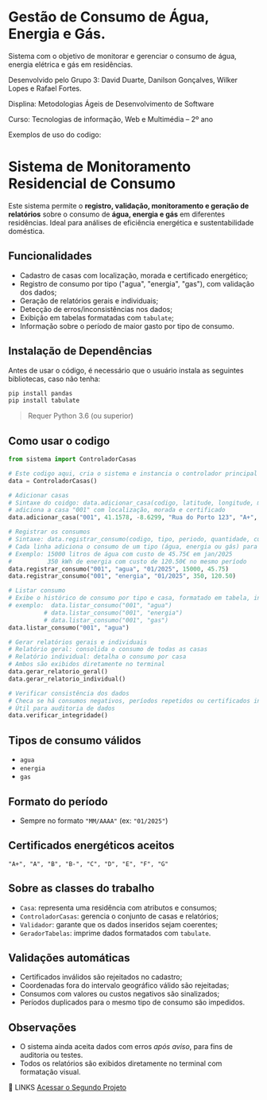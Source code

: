 # Gestão de Consumo de Água, Energia e Gás.
Sistema com o objetivo de monitorar e gerenciar o consumo de água, energia elétrica e gás em residências.

Desenvolvido pelo Grupo 3:
David Duarte,
Danilson Gonçalves,
Wilker Lopes
e Rafael Fortes.

Displina: Metodologias Ágeis de Desenvolvimento de Software 

Curso: Tecnologias de informação, Web e Multimédia – 2º ano

Exemplos de uso do codigo:
# Sistema de Monitoramento Residencial de Consumo

Este sistema permite o **registro, validação, monitoramento e geração de relatórios** sobre o consumo de **água, energia e gás** em diferentes residências. Ideal para análises de eficiência energética e sustentabilidade doméstica.

## Funcionalidades

* Cadastro de casas com localização, morada e certificado energético;
* Registro de consumo por tipo ("agua", "energia", "gas"), com validação dos dados;
* Geração de relatórios gerais e individuais;
* Detecção de erros/inconsistências nos dados;
* Exibição em tabelas formatadas com `tabulate`;
* Informação sobre o período de maior gasto por tipo de consumo.

## Instalação de Dependências
Antes de usar o código, é necessário que o usuário instala as seguintes bibliotecas, caso não tenha:
```bash
pip install pandas
pip install tabulate
```

> Requer Python 3.6 (ou superior)

## Como usar o codigo

```python
from sistema import ControladorCasas

# Este codigo aqui, cria o sistema e instancia o controlador principal que gerencia todas as casas e consumos
data = ControladorCasas()

# Adicionar casas
# Sintaxe do coidgo: data.adicionar_casa(codigo, latitude, longitude, morada, certificado_energetico, apelido)
# adiciona a casa "001" com localização, morada e certificado
data.adicionar_casa("001", 41.1578, -8.6299, "Rua do Porto 123", "A+", "Casa Central")

# Registrar os consumos
# Sintaxe: data.registrar_consumo(codigo, tipo, periodo, quantidade, custo)
# Cada linha adiciona o consumo de um tipo (água, energia ou gás) para um mês específico
# Exemplo: 15000 litros de água com custo de 45.75€ em jan/2025
#          350 kWh de energia com custo de 120.50€ no mesmo período
data.registrar_consumo("001", "agua", "01/2025", 15000, 45.75)
data.registrar_consumo("001", "energia", "01/2025", 350, 120.50)

# Listar consumo
# Exibe o histórico de consumo por tipo e casa, formatado em tabela, inserindo o codigo da casa (Exmplo:"001") e o que deseja listar, como agua, energia e gas.
# exemplo:  data.listar_consumo("001", "agua")
          # data.listar_consumo("001", "energia")
          # data.listar_consumo("001", "gas")
data.listar_consumo("001", "agua")

# Gerar relatórios gerais e individuais
# Relatório geral: consolida o consumo de todas as casas
# Relatório individual: detalha o consumo por casa
# Ambos são exibidos diretamente no terminal
data.gerar_relatorio_geral()
data.gerar_relatorio_individual()

# Verificar consistência dos dados
# Checa se há consumos negativos, períodos repetidos ou certificados inválidos
# Útil para auditoria de dados
data.verificar_integridade()
```

## Tipos de consumo válidos

* `agua`
* `energia`
* `gas`

## Formato do período

* Sempre no formato `"MM/AAAA"` (ex: `"01/2025"`)

## Certificados energéticos aceitos

```
"A+", "A", "B", "B-", "C", "D", "E", "F", "G"
```

## Sobre as classes do trabalho

* `Casa`: representa uma residência com atributos e consumos;
* `ControladorCasas`: gerencia o conjunto de casas e relatórios;
* `Validador`: garante que os dados inseridos sejam coerentes;
* `GeradorTabelas`: imprime dados formatados com `tabulate`.

## Validações automáticas

* Certificados inválidos são rejeitados no cadastro;
* Coordenadas fora do intervalo geográfico válido são rejeitadas;
* Consumos com valores ou custos negativos são sinalizados;
* Períodos duplicados para o mesmo tipo de consumo são impedidos.

## Observações

* O sistema ainda aceita dados com erros *após aviso*, para fins de auditoria ou testes.
* Todos os relatórios são exibidos diretamente no terminal com formatação visual.

🔗 LINKS
[Acessar o Segundo Projeto](https://github.com/WilkerJoseLopes/Projeto2G3)
